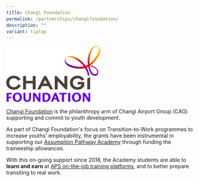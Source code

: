 ```yaml
---
title: Changi Foundation
permalink: /partnerships/changifoundation/
description: ""
variant: tiptap
---
```

<div class="isomer-image-wrapper">
<img style="width:50%" height="auto" width="100%" src="/images/Changi Foundation/Changi%20Foundation.jpg">
</div>
<p></p>
<p><a href="https://www.changiairport.com/corporate/sustainability/changi-foundation.html" rel="noopener noreferrer nofollow" target="_blank">Changi Foundation</a> is
the philanthropy arm of Changi Airport Group (CAG) supporting and commit
to youth development.</p>
<p>As part of Changi Foundation's focus on Transition-to-Work programmes
to increase youths’ employability, the grants have been instrumental in
supporting our <a href="https://www.aps.edu.sg/assumption-pathway-academy/" rel="noopener noreferrer nofollow" target="_blank">Assumption Pathway Academy</a> through
funding the traineeship allowances.</p>
<p>With this on-going support since 2018, the Academy students are able to <strong>learn and earn</strong> at
<a href="https://www.aps.edu.sg/aps-ojt-platforms/" rel="noopener noreferrer nofollow" target="_blank">APS on-the-job training platforms</a>, and to better prepare transiting
to real work.</p>
<p></p>
